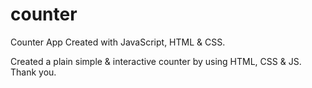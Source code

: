 # counter
Counter App Created with JavaScript, HTML &amp; CSS.

Created a plain simple & interactive counter by using HTML, CSS & JS.
Thank you.
